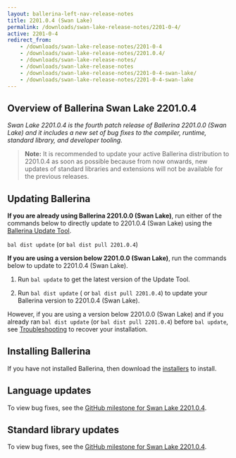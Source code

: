 ```yaml
---
layout: ballerina-left-nav-release-notes
title: 2201.0.4 (Swan Lake) 
permalink: /downloads/swan-lake-release-notes/2201-0-4/
active: 2201-0-4
redirect_from: 
    - /downloads/swan-lake-release-notes/2201-0-4
    - /downloads/swan-lake-release-notes/2201.0.4/
    - /downloads/swan-lake-release-notes/
    - /downloads/swan-lake-release-notes
    - /downloads/swan-lake-release-notes/2201-0-4-swan-lake/
    - /downloads/swan-lake-release-notes/2201-0-4-swan-lake
---
```


## Overview of Ballerina Swan Lake 2201.0.4

<em>Swan Lake 2201.0.4 is the fourth patch release of Ballerina 2201.0.0 (Swan Lake) and it includes a new set of bug fixes to the compiler, runtime, standard library, and developer tooling.</em> 

>**Note:** It is recommended to update your active Ballerina distribution to 2201.0.4 as soon as possible because from now onwards, new updates of standard libraries and extensions will not be available for the previous releases. 

## Updating Ballerina

**If you are already using Ballerina 2201.0.0 (Swan Lake)**, run either of the commands below to directly update to 2201.0.4 (Swan Lake) using the [Ballerina Update Tool](/learn/cli-documentation/update-tool/).

`bal dist update` (or `bal dist pull 2201.0.4`)

**If you are using a version below 2201.0.0 (Swan Lake)**, run the commands below to update to 2201.0.4 (Swan Lake).

1. Run `bal update` to get the latest version of the Update Tool.

2. Run `bal dist update` ( or `bal dist pull 2201.0.4`) to update your Ballerina version to 2201.0.4 (Swan Lake).

However, if you are using a version below 2201.0.0 (Swan Lake) and if you already ran `bal dist update` (or `bal dist pull 2201.0.4`) before `bal update`, see [Troubleshooting](/downloads/swan-lake-release-notes/2201-0-0-swan-lake/#troubleshooting) to recover your installation.

## Installing Ballerina

If you have not installed Ballerina, then download the [installers](/downloads/#swanlake) to install.

## Language updates

To view bug fixes, see the [GitHub milestone for Swan Lake 2201.0.4](https://github.com/ballerina-platform/ballerina-lang/issues?q=is%3Aissue+is%3Aclosed+label%3AType%2FBug+label%3ATeam%2FCompilerFE+milestone%3A%222201.0.4%22).

## Standard library updates

To view bug fixes, see the [GitHub milestone for Swan Lake 2201.0.4](https://github.com/ballerina-platform/ballerina-standard-library/issues?q=is%3Aclosed+is%3Aissue+milestone%3A%22Swan+Lake+2201.0.4%22+label%3AType%2FBug).

<!-- <style>.cGitButtonContainer, .cBallerinaTocContainer {display:none;}</style> -->
